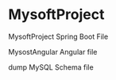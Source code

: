 # MysoftProject
<p>MysoftProject Spring Boot File</p>
<p>MysostAngular Angular file</p>
<p>dump MySQL Schema file</p>
